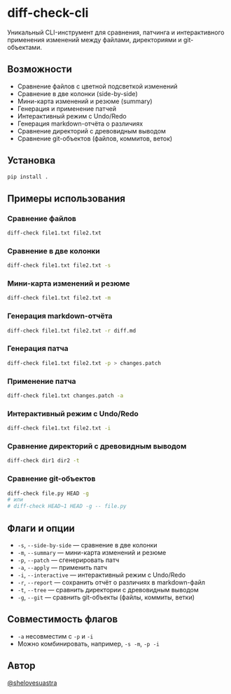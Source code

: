 # diff-check-cli

Уникальный CLI-инструмент для сравнения, патчинга и интерактивного применения изменений между файлами, директориями и git-объектами.

## Возможности
- Сравнение файлов с цветной подсветкой изменений
- Сравнение в две колонки (side-by-side)
- Мини-карта изменений и резюме (summary)
- Генерация и применение патчей
- Интерактивный режим с Undo/Redo
- Генерация markdown-отчёта о различиях
- Сравнение директорий с древовидным выводом
- Сравнение git-объектов (файлов, коммитов, веток)

## Установка

```bash
pip install .
```

## Примеры использования

### Сравнение файлов
```bash
diff-check file1.txt file2.txt
```

### Сравнение в две колонки
```bash
diff-check file1.txt file2.txt -s
```

### Мини-карта изменений и резюме
```bash
diff-check file1.txt file2.txt -m
```

### Генерация markdown-отчёта
```bash
diff-check file1.txt file2.txt -r diff.md
```

### Генерация патча
```bash
diff-check file1.txt file2.txt -p > changes.patch
```

### Применение патча
```bash
diff-check file1.txt changes.patch -a
```

### Интерактивный режим с Undo/Redo
```bash
diff-check file1.txt file2.txt -i
```

### Сравнение директорий с древовидным выводом
```bash
diff-check dir1 dir2 -t
```

### Сравнение git-объектов
```bash
diff-check file.py HEAD -g
# или
# diff-check HEAD~1 HEAD -g -- file.py
```

## Флаги и опции
- `-s`, `--side-by-side` — сравнение в две колонки
- `-m`, `--summary` — мини-карта изменений и резюме
- `-p`, `--patch` — сгенерировать патч
- `-a`, `--apply` — применить патч
- `-i`, `--interactive` — интерактивный режим с Undo/Redo
- `-r`, `--report` — сохранить отчёт о различиях в markdown-файл
- `-t`, `--tree` — сравнить директории с древовидным выводом
- `-g`, `--git` — сравнить git-объекты (файлы, коммиты, ветки)

## Совместимость флагов
- `-a` несовместим с `-p` и `-i`
- Можно комбинировать, например, `-s -m`, `-p -i`

## Автор
[@shelovesuastra](https://github.com/shelovesuastra)